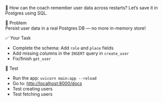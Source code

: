 💭 How can the coach remember user data across restarts?
Let’s save it in Postgres using SQL.

🎯 Problem  
Persist user data in a real Postgres DB — no more in-memory store!

✅ Your Task
- Complete the schema: Add `role` and `place` fields
- Add missing columns in the `INSERT` query in `create_user`
- Fix/finish `get_user`

🧪 Test
- Run the app: `uvicorn main:app --reload`
- Go to: [http://localhost:8000/docs](http://localhost:8000/docs)
- Test creating users
- Test fetching users


